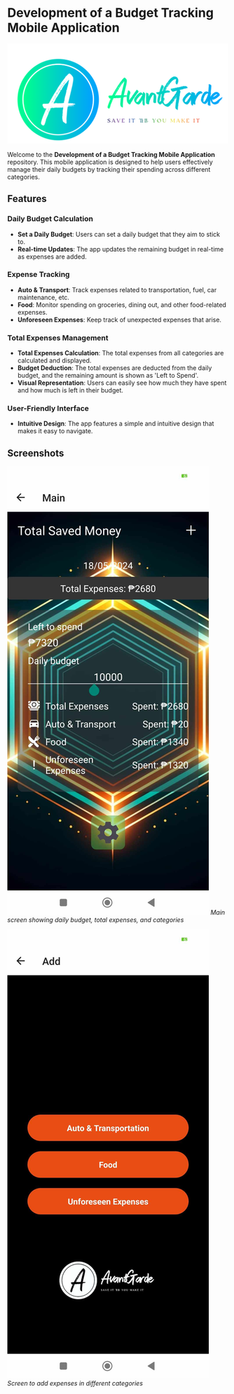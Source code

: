 # Development of a Budget Tracking Mobile Application
![AvantGarde](images/color_w_trans.png)

Welcome to the **Development of a Budget Tracking Mobile Application** repository. This mobile application is designed to help users effectively manage their daily budgets by tracking their spending across different categories.

## Features

### Daily Budget Calculation
- **Set a Daily Budget**: Users can set a daily budget that they aim to stick to.
- **Real-time Updates**: The app updates the remaining budget in real-time as expenses are added.

### Expense Tracking
- **Auto & Transport**: Track expenses related to transportation, fuel, car maintenance, etc.
- **Food**: Monitor spending on groceries, dining out, and other food-related expenses.
- **Unforeseen Expenses**: Keep track of unexpected expenses that arise.

### Total Expenses Management
- **Total Expenses Calculation**: The total expenses from all categories are calculated and displayed.
- **Budget Deduction**: The total expenses are deducted from the daily budget, and the remaining amount is shown as 'Left to Spend'.
- **Visual Representation**: Users can easily see how much they have spent and how much is left in their budget.

### User-Friendly Interface
- **Intuitive Design**: The app features a simple and intuitive design that makes it easy to navigate.

## Screenshots

![Main Screen](main_screen)
*Main screen showing daily budget, total expenses, and categories*

![Add Expense](add_expense)
*Screen to add expenses in different categories*

